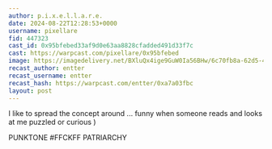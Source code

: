 ```yaml
---
author: p.i.x.e.l.l.a.r.e.
date: 2024-08-22T12:28:53+0000
username: pixellare
fid: 447323
cast_id: 0x95bfebed33af9d0e63aa8828cfadded491d33f7c
cast: https://warpcast.com/pixellare/0x95bfebed
image: https://imagedelivery.net/BXluQx4ige9GuW0Ia56BHw/6c70fb8a-62d5-439f-b459-9b3587ae3c00/original
recast_author: entter
recast_username: entter
recast_hash: https://warpcast.com/entter/0xa7a03fbc
layout: post
---
```

I like to spread the concept around ... funny when someone reads and looks at me puzzled or curious )  
  
PUNKTONE #FFCKFF PATRIARCHY  

<img src='https://imagedelivery.net/BXluQx4ige9GuW0Ia56BHw/6c70fb8a-62d5-439f-b459-9b3587ae3c00/original' alt='' referrerpolicy='no-referrer'/>